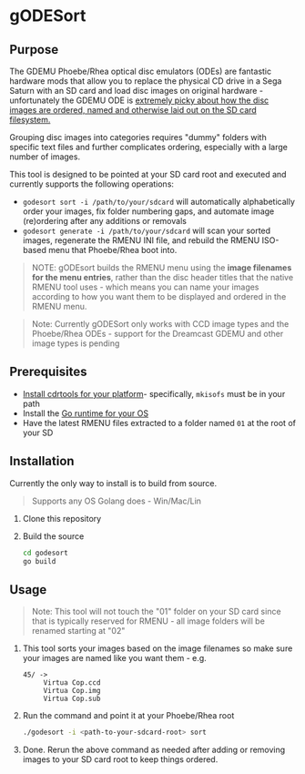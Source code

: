 # gODESort

## Purpose

The GDEMU Phoebe/Rhea optical disc emulators (ODEs) are fantastic hardware mods that
allow you to replace the physical CD drive in a Sega Saturn with an SD card and
load disc images on original hardware - unfortunately the GDEMU ODE is [extremely
picky about how the disc images are ordered, named and otherwise laid out on the
SD card filesystem.](https://gdemu.wordpress.com/details/phoebe-details/)

Grouping disc images into categories requires "dummy" folders with specific text
files and further complicates ordering, especially with a large number of images.

This tool is designed to be pointed at your SD card root and executed and
currently supports the following operations:

- `godesort sort -i /path/to/your/sdcard` will automatically alphabetically
  order your images, fix folder numbering gaps, and automate image (re)ordering
  after any additions or removals
- `godesort generate -i /path/to/your/sdcard` will scan your sorted images,
  regenerate the RMENU INI file, and rebuild the RMENU ISO-based menu that
  Phoebe/Rhea boot into.
  
  
> NOTE: gODEsort builds the RMENU menu using the **image filenames for the menu
> entries**, rather than the disc header titles that the native RMENU tool
> uses - which means you can name your images according to how you want them to
> be displayed and ordered in the RMENU menu.

> Note: Currently gODESort only works with CCD image types and the Phoebe/Rhea
> ODEs - support for the Dreamcast GDEMU and other image types is pending

## Prerequisites 

- [Install cdrtools for your
  platform](http://cdrtools.sourceforge.net/private/cdrecord.html)-
  specifically, `mkisofs` must be in your path
- Install the [Go runtime for your OS](https://golang.org/dl/)
- Have the latest RMENU files extracted to a folder named `01` at the root of
  your SD

## Installation

Currently the only way to install is to build from source.

> Supports any OS Golang does - Win/Mac/Lin

1. Clone this repository

2. Build the source

    ``` sh
    cd godesort
    go build
    ```

## Usage

> Note: This tool will not touch the "01" folder on your SD card since that is
> typically reserved for RMENU - all image folders will be renamed starting at "02"

1. This tool sorts your images based on the image filenames so make sure your
   images are named like you want them - e.g.

   ```text
   45/ ->
        Virtua Cop.ccd
        Virtua Cop.img
        Virtua Cop.sub
   ```

2. Run the command and point it at your Phoebe/Rhea root

    ``` sh
    ./godesort -i <path-to-your-sdcard-root> sort
    ```

3. Done. Rerun the above command as needed after adding or removing images to
   your SD card root to keep things ordered.
